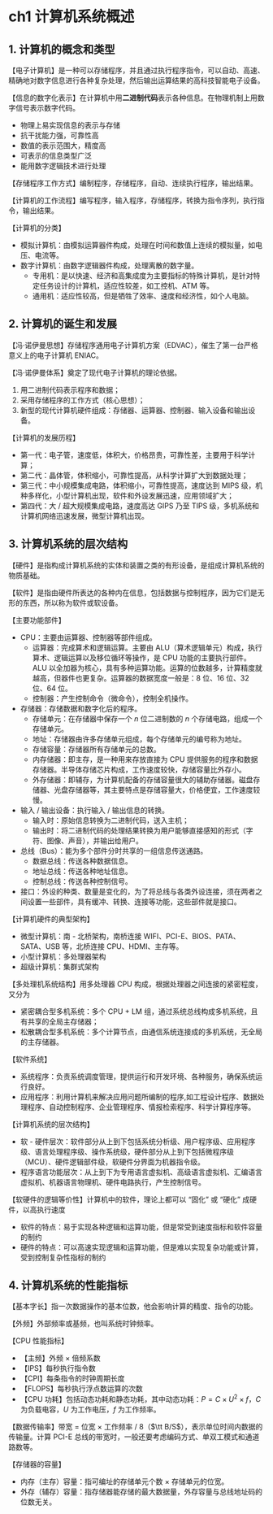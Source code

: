 # ch1 计算机系统概述

## 1. 计算机的概念和类型

【电子计算机】是一种可以存储程序，并且通过执行程序指令，可以自动、高速、精确地对数字信息进行各种复杂处理，然后输出运算结果的高科技智能电子设备。

【信息的数字化表示】在计算机中用**二进制代码**表示各种信息。在物理机制上用数字信号表示数字代码。

- 物理上易实现信息的表示与存储
- 抗干扰能力强，可靠性高
- 数值的表示范围大，精度高
- 可表示的信息类型广泛
- 能用数字逻辑技术进行处理

【存储程序工作方式】编制程序，存储程序，自动、连续执行程序，输出结果。

【计算机的工作流程】编写程序，输入程序，存储程序，转换为指令序列，执行指令，输出结果。

【计算机的分类】

- 模拟计算机：由模拟运算器件构成，处理在时间和数值上连续的模拟量，如电压、电流等。
- 数字计算机：由数字逻辑器件构成，处理离散的数字量。
    - 专用机：是以快速、经济和高集成度为主要指标的特殊计算机，是针对特定任务设计的计算机，适应性较差，如工控机、ATM 等。
    - 通用机：适应性较高，但是牺牲了效率、速度和经济性，如个人电脑。

## 2. 计算机的诞生和发展

【冯·诺伊曼思想】存储程序通用电子计算机方案（EDVAC），催生了第一台严格意义上的电子计算机 ENIAC。

【冯·诺伊曼体系】奠定了现代电子计算机的理论依据。

1. 用二进制代码表示程序和数据；
2. 采用存储程序的工作方式（核心思想）；
3. 新型的现代计算机硬件组成：存储器、运算器、控制器、输入设备和输出设备。

【计算机的发展历程】

- 第一代：电子管，速度低，体积大，价格昂贵，可靠性差，主要用于科学计算；
- 第二代：晶体管，体积缩小，可靠性提高，从科学计算扩大到数据处理；
- 第三代：中小规模集成电路，体积缩小，可靠性提高，速度达到 MIPS 级，机种多样化，小型计算机出现，软件和外设发展迅速，应用领域扩大；
- 第四代：大 / 超大规模集成电路，速度高达 GIPS 乃至 TIPS 级，多机系统和计算机网络迅速发展，微型计算机出现。

## 3. 计算机系统的层次结构

【硬件】是指构成计算机系统的实体和装置之类的有形设备，是组成计算机系统的物质基础。

【软件】是指由硬件所表达的各种内在信息，包括数据与控制程序，因为它们是无形的东西，所以称为软件或软设备。

【主要功能部件】

- CPU：主要由运算器、控制器等部件组成。
    - 运算器：完成算术和逻辑运算。主要由 ALU（算术逻辑单元）构成，执行算术、逻辑运算以及移位循环等操作，是 CPU 功能的主要执行部件。ALU 以全加器为核心，具有多种运算功能。运算的位数越多，计算精度就越高，但器件也更复杂。运算器的数据宽度一般是：$8$ 位、$16$ 位、$32$ 位、$64$ 位。
    - 控制器：产生控制命令（微命令），控制全机操作。
- 存储器：存储数据和数字化后的程序。
    - 存储单元：在存储器中保存一个 $n$ 位二进制数的 $n$ 个存储电路，组成一个存储单元。
    - 地址：存储器由许多存储单元组成，每个存储单元的编号称为地址。
    - 存储容量：存储器所有存储单元的总数。
    - 内存储器：即主存，是一种用来存放直接为 CPU 提供服务的程序和数据存储器。半导体存储芯片构成，工作速度较快，存储容量比外存小。
    - 外存储器：即辅存，为计算机配备的存储容量很大的辅助存储器。磁盘存储器、光盘存储器等，其主要特点是存储容量大，价格便宜，工作速度较慢。
- 输入 / 输出设备：执行输入 / 输出信息的转换。
    - 输入时：原始信息转换为二进制代码，送入主机；
    - 输出时：将二进制代码的处理结果转换为用户能够直接感知的形式（字符、图像、声音），并输出给用户。
- 总线（Bus）：能为多个部件分时共享的一组信息传送通路。
    - 数据总线：传送各种数据信息。
    - 地址总线：传送各种地址信息。
    - 控制总线：传送各种控制信号。
- 接口：外设的种类、数量是变化的，为了将总线与各类外设连接，须在两者之间设置一些部件，具有缓冲、转换、连接等功能，这些部件就是接口。

【计算机硬件的典型架构】

- 微型计算机：南 - 北桥架构，南桥连接 WIFI、PCI-E、BIOS、PATA、SATA、USB 等，北桥连接 CPU、HDMI、主存等。
- 小型计算机：多处理器架构
- 超级计算机：集群式架构

【多处理机系统结构】用多处理器 CPU 构成，根据处理器之间连接的紧密程度，又分为

- 紧密耦合型多机系统：多个 CPU + LM 组，通过系统总线构成多机系统，且有共享的全局主存储器；
- 松散耦合型多机系统：多个计算节点，由通信系统连接成的多机系统，无全局的主存储器。

【软件系统】

- 系统程序：负责系统调度管理，提供运行和开发环境、各种服务，确保系统运行良好。
- 应用程序：利用计算机来解决应用问题所编制的程序,如工程设计程序、数据处理程序、自动控制程序、企业管理程序、情报检索程序、科学计算程序等。

【计算机系统的层次结构】

- 软 - 硬件层次：软件部分从上到下包括系统分析级、用户程序级、应用程序级、语言处理程序级、操作系统级，硬件部分从上到下包括微程序级（MCU）、硬件逻辑部件级，软硬件分界面为机器指令级。
- 程序语言功能层次：从上到下为专用语言虚拟机、高级语言虚拟机、汇编语言虚拟机、机器语言物理机、硬件电路执行，产生控制信号。

【软硬件的逻辑等价性】计算机中的软件，理论上都可以 “固化” 或 “硬化” 成硬件，以高执行速度

- 软件的特点：易于实现各种逻辑和运算功能，但是常受到速度指标和软件容量的制约
- 硬件的特点：可以高速实现逻辑和运算功能，但是难以实现复杂功能或计算，受到控制复杂性指标的制约

## 4. 计算机系统的性能指标

【基本字长】指一次数据操作的基本位数，他会影响计算的精度、指令的功能。

【外频】外部频率或基频，也叫系统时钟频率。

【CPU 性能指标】

- 【主频】外频 × 倍频系数
- 【IPS】每秒执行指令数
- 【CPI】每条指令的时钟周期长度
- 【FLOPS】每秒执行浮点数运算的次数
- 【CPU 功耗】包括动态功耗和静态功耗，其中动态功耗：$P = C\times U^2\times f$，$C$ 为负载电容，$U$ 为工作电压，$f$ 为工作频率。

【数据传输率】带宽 = 位宽 × 工作频率 / $8$（$\tt B/S$），表示单位时间内数据的传输量。计算 PCI-E 总线的带宽时，一般还要考虑编码方式、单双工模式和通道路数等。

【存储器的容量】

- 内存（主存）容量：指可编址的存储单元个数 × 存储单元的位宽。
- 外存（辅存）容量：指存储器能存储的最大数据量，外存容量与总线地址码的位数无关。
